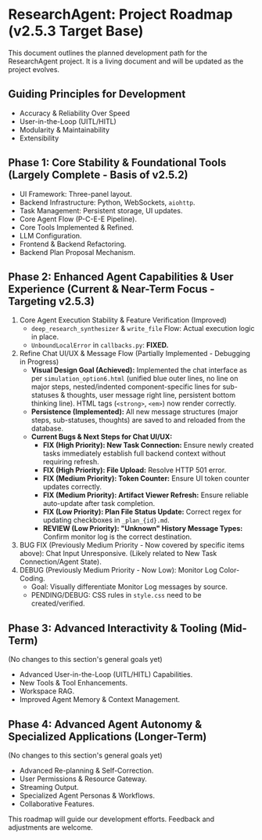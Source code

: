 # ResearchAgent: Project Roadmap (v2.5.3 Target Base)

This document outlines the planned development path for the ResearchAgent project. It is a living document and will be updated as the project evolves.

## Guiding Principles for Development

-   Accuracy & Reliability Over Speed
-   User-in-the-Loop (UITL/HITL)
-   Modularity & Maintainability
-   Extensibility

## Phase 1: Core Stability & Foundational Tools (Largely Complete - Basis of v2.5.2)

-   UI Framework: Three-panel layout.
-   Backend Infrastructure: Python, WebSockets, `aiohttp`.
-   Task Management: Persistent storage, UI updates.
-   Core Agent Flow (P-C-E-E Pipeline).
-   Core Tools Implemented & Refined.
-   LLM Configuration.
-   Frontend & Backend Refactoring.
-   Backend Plan Proposal Mechanism.

## Phase 2: Enhanced Agent Capabilities & User Experience (Current & Near-Term Focus - Targeting v2.5.3)

1.  Core Agent Execution Stability & Feature Verification (Improved)
    -   `deep_research_synthesizer` & `write_file` Flow: Actual execution logic in place.
    -   `UnboundLocalError` in `callbacks.py`: **FIXED.**
2.  Refine Chat UI/UX & Message Flow (Partially Implemented - Debugging in Progress)
    -   **Visual Design Goal (Achieved):** Implemented the chat interface as per `simulation_option6.html` (unified blue outer lines, no line on major steps, nested/indented component-specific lines for sub-statuses & thoughts, user message right line, persistent bottom thinking line). HTML tags (`<strong>`, `<em>`) now render correctly.
    -   **Persistence (Implemented):** All new message structures (major steps, sub-statuses, thoughts) are saved to and reloaded from the database.
    -   **Current Bugs & Next Steps for Chat UI/UX:**
        -   **FIX (High Priority): New Task Connection:** Ensure newly created tasks immediately establish full backend context without requiring refresh.
        -   **FIX (High Priority): File Upload:** Resolve HTTP 501 error.
        -   **FIX (Medium Priority): Token Counter:** Ensure UI token counter updates correctly.
        -   **FIX (Medium Priority): Artifact Viewer Refresh:** Ensure reliable auto-update after task completion.
        -   **FIX (Low Priority): Plan File Status Update:** Correct regex for updating checkboxes in `_plan_{id}.md`.
        -   **REVIEW (Low Priority): "Unknown" History Message Types:** Confirm monitor log is the correct destination.
3.  BUG FIX (Previously Medium Priority - Now covered by specific items above): Chat Input Unresponsive. (Likely related to New Task Connection/Agent State).
4.  DEBUG (Previously Medium Priority - Now Low): Monitor Log Color-Coding.
    -   Goal: Visually differentiate Monitor Log messages by source.
    -   PENDING/DEBUG: CSS rules in `style.css` need to be created/verified.

## Phase 3: Advanced Interactivity & Tooling (Mid-Term)

(No changes to this section's general goals yet)

-   Advanced User-in-the-Loop (UITL/HITL) Capabilities.
-   New Tools & Tool Enhancements.
-   Workspace RAG.
-   Improved Agent Memory & Context Management.

## Phase 4: Advanced Agent Autonomy & Specialized Applications (Longer-Term)

(No changes to this section's general goals yet)

-   Advanced Re-planning & Self-Correction.
-   User Permissions & Resource Gateway.
-   Streaming Output.
-   Specialized Agent Personas & Workflows.
-   Collaborative Features.

This roadmap will guide our development efforts. Feedback and adjustments are welcome.
